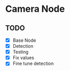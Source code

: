 # Camera Node

## TODO

- [x] Base Node
- [x] Detection
- [x] Testing
- [x] Fix values
- [x] Fine tune detection